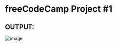 # freeCodeCamp Project #1
## OUTPUT:
![image](https://github.com/user-attachments/assets/1b38a2e1-e639-42b9-9e36-0c8503b7ca5c)
